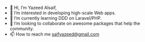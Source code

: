 - 👋 Hi, I’m Yazeed Alsaif,
- 👀 I’m interested in developing high-scale Web apps.
- 🌱 I’m currently learning DDD on Laravel/PHP.
- 💞️ I’m looking to collaborate on awesome packages that help the community.
- 📫 How to reach me saifyazeed@gmail.com
